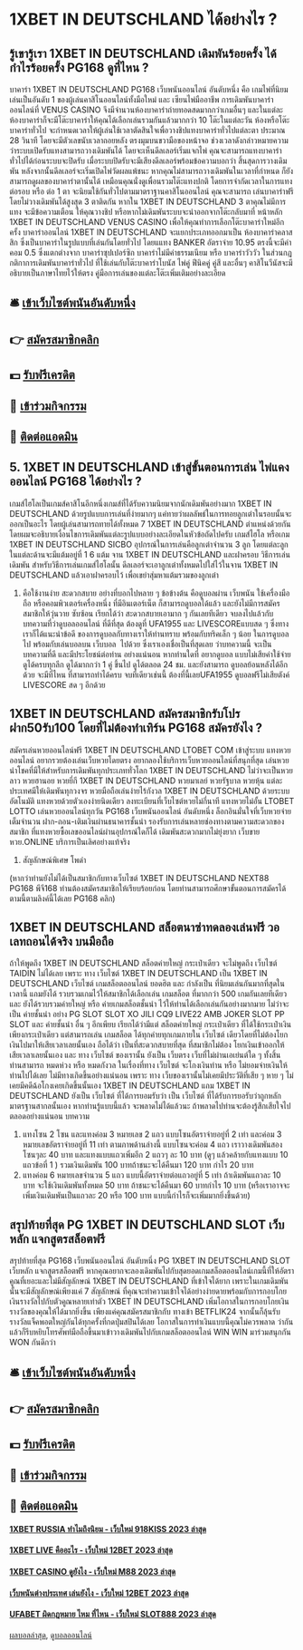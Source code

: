 # 1XBET IN DEUTSCHLAND ได้อย่างไร ?
## รู้เขารู้เรา 1XBET IN DEUTSCHLAND เดิมพันร้อยครั้ง ได้กำไรร้อยครั้ง PG168 ดูที่ไหน ?
บาคาร่า 1XBET IN DEUTSCHLAND PG168 เว็บพนันออนไลน์ อันดับหนึ่ง คือ เกมไพ่ที่นิยมเล่นเป็นอันดับ 1 ของผู้เล่นคาสิโนออนไลน์ทั้งมือใหม่ และ เซียนไพ่มืออาชีพ การเดิมพันบาคาร่าออนไลน์ที่ VENUS CASINO จึงมีจำนวนห้องบาคาร่าถ่ายทอดสดมากกว่าเกมอื่นๆ และในแต่ละห้องบาคาร่าก็จะมีโต๊ะบาคาร่าให้คุณได้เลือกเล่นรวมกันแล้วมากกว่า 10 โต๊ะในแต่ละวัน
ห้องหรือโต๊ะบาคาร่าทั่วไป จะกำหนดเวลาให้ผู้เล่นใช้เวลาตัดสินใจเพื่อวางชิปแทงบาคาร่าทั่วไปแต่ละตา ประมาณ 28 วินาที โดยจะมีตัวเลขนับเวลาถอยหลัง ตรงมุมบนขวามือของหน้าจอ
ช่วงเวลาดังกล่าวหมายความว่าระบบเปิดรับแทงสามารถวางเดิมพันได้ โดยจะเห็นดีลเลอร์เริ่มแจกไพ่ คุณจะสามารถแทงบาคาร่าทั่วไปได้ก่อนระบบจะปิดรับ เมื่อระบบปิดรับจะมีเสียงดีลเลอร์พร้อมข้อความบอกว่า
สิ้นสุดการวางเดิมพัน
หลังจากนั้นดีลเลอร์จะเริ่มเปิดไพ่วัดผลแพ้ชนะ หากคุณไม่สามารถวางเดิมพันในเวลาที่กำหนด ก็ยังสามารถดูผลของบาคาร่าตานั้นได้ เหมือนคุณนั่งดูเพื่อนรวมโต๊ะแทงปกติ โดยการจำกัดเวลาในการแทงต่อรอบ หรือ ต่อ 1 ตา จะนิยมใช้กันทั่วไปตามมาตราฐานคาสิโนออนไลน์
คุณจะสามารถ เล่นบาคาร่าฟรี โดยไม่วางเดิมพันได้สูงสุด 3 ตาติดกัน หากใน 1XBET IN DEUTSCHLAND 3 ตาคุณไม่มีการแทง จะมีข้อความเตือน ให้คุณวางชิป หรือหากไม่เดิมพันระบบจะนำออกจากโต๊ะกลับมาที่ หน้าหลัก 1XBET IN DEUTSCHLAND VENUS CASINO เพื่อให้คุณทำการเลือกโต๊ะบาคาร่าใหม่อีกครั้ง
บาคาร่าออนไลน์ 1XBET IN DEUTSCHLAND จะแยกประเภทออกมาเป็น ห้องบาคาร่าคลาสสิก ซึ่งเป็นบาคาร่าในรูปแบบที่เล่นกันโดยทั่วไป โดยแแทง BANKER อัตราจ่าย 10.95 ตรงนี้จะมีค่าคอม 0.5 ซึ่งแตกต่างจาก บาคาร่าซุปเปอร์ซิก บาคาร่าไม่มีค่าธรรมเนียม หรือ บาคาร่าวัววัว
ในส่วนกฎกติกาการเดิมพันบาคาร่าทั่วไป ที่ใช้เล่นกับโต๊ะบาคาร่าโบนัส ไพ่คู่ ฟีนิคคู่ คู่สี และอื่นๆ คาสิโนวีนัสจะมีอธิบายเป็นภาษาไทยไว้ให้ตรง คู่มือการเล่นของแต่ละโต๊ะเพิ่มเติมอย่างละเอียด

## 🛎 [เข้าเว็บไซต์พนันอันดับหนึ่ง](https://bit.ly/3SdLNi2)
## 👉 [สมัครสมาชิกคลิก](https://bit.ly/3SdLNi2)
## 💵 [รับฟรีเครดิต](https://bit.ly/3dyRKHj)
## 👑 [เข้าร่วมกิจกรรม](https://bit.ly/3dyRKHj)
## 📱 [ติดต่อแอดมิน](https://bit.ly/3dyRKHj)

## 5. 1XBET IN DEUTSCHLAND เข้าสู่ขั้นตอนการเล่น ไพ่แคง ออนไลน์ PG168 ได้อย่างไร ?
เกมส์ไฮโลเป็นเกมส์คาสิโนอีกหนึ่งเกมส์ที่ได้รับความนิยมจากนักเดิมพันอย่างมาก 1XBET IN DEUTSCHLAND ด้วยรูปแบบการเล่นที่ง่ายมากๆ แค่ทายว่าผลลัพธ์ในการทอยลูกเต๋าในรอบนั้นจะออกเป็นอะไร โดยผู้เล่นสามารถทายได้ทั้งหมด 7 1XBET IN DEUTSCHLAND ตำแหน่งด้วยกัน โดยผมจะอธิบายเงื่อนไขการเดิมพันแต่ละรูปแบบอย่างละเอียดในหัวข้อถัดไปครับ
เกมส์ไฮโล หรือเกม 1XBET IN DEUTSCHLAND SICBO อุปกรณ์ในการเล่นคือลูกเต๋าจำนวน 3 ลูก โดยแต่ละลูกในแต่ละด้านจะมีแต้มอยู่ที่ 1 6 แต้ม จาน 1XBET IN DEUTSCHLAND และฝาครอบ วิธีการเล่นเดิมพัน สำหรับวิธีการเล่นเกมส์ไฮโลนั้น ดีลเลอร์จะเอาลูกเต๋าทั้งหมดไปใส่ไว้ในจาน 1XBET IN DEUTSCHLAND แล้วเอาฝาครอบไว้ เพื่อเขย่าสุ่มหาแต้มรวมของลูกเต๋า
1. คือใช้งานง่าย สะดวกสบาย อย่างที่บอกไปหลาย ๆ ข้อข้างต้น คือดูบอลผ่าน เว็บพนัน ใช้เครื่องมือถือ หรือคอมพิวเตอร์เครื่องหนึ่ง ที่มีอินเตอร์เน็ต ก็สามารถดูบอลได้แล้ว และยังไม่มีการสมัครสมาชิกให้วุ่นวาย ซับซ้อน เรียกได้ว่า สะดวกสบายเอามาก ๆ กันเลยทีเดียว จบลงไปแล้วกับบทความที่ว่าดูบอลออนไลน์ ที่ดีที่สุด ต้องดูที่ UFA1955 และ LIVESCOREแบบสด ๆ ซึ่งทางเราก็ได้แนะนำข้อดี ของการดูบอลกับทางเราให้ท่านทราบ พร้อมกับทริคเล็ก ๆ น้อย ในการดูบอลไป พร้อมกับเล่นบอลบน เว็บบอล  ไปด้วย ซึ่งเราเองเชื่อเป็นที่สุดเลย ว่าบทความนี้ จะเป็นบทความที่ดี และมีประโยชน์ต่อท่าน อย่างแน่นอน หากท่านใดที่ อยากดูบอล แบบไม่เสียค่าใช้จ่าย ดูได้ครบทุกลีก ดูได้มากกว่า 1 คู่ ขึ้นไป ดูได้ตลอด 24 ชม. และยังสามารถ ดูบอลย้อนหลังได้อีกด้วย จะมีที่ไหน ที่สามารถทำได้ครบ จบที่เดียวเช่นนี้ ต้องที่นี้เลยUFA1955 ดูบอลฟรีไม่เสียตังค์ LIVESCORE สด ๆ อีกด้วย

## 1XBET IN DEUTSCHLAND สมัครสมาชิกรับโปร ฝาก50รับ100 โดยที่ไม่ต้องทำเทิร์น PG168 สมัครยังไง ?
สมัครเล่นหวยออนไลน์ฟรี 1XBET IN DEUTSCHLAND LTOBET COM เข้าสู่ระบบ แทงหวยออนไลน์ อยากรวยต้องเล่นเว็บหวยโดยตรง อยากลองใช้บริการเว็บหวยออนไลน์ที่สนุกที่สุด เล่นหวยนำโชคที่มีให้สำหรับการเดิมพันทุกประเภททั่วโลก 1XBET IN DEUTSCHLAND ไม่ว่าจะเป็นหวยลาว หวยฮานอย หวยยี่กี 1XBET IN DEUTSCHLAND หวยมาเลย์ หวยรัฐบาล หวยหุ้น แต่ละประเทศมีให้เดิมพันทุกวงจร หวยมือถือเล่นง่ายไร้กังวล 1XBET IN DEUTSCHLAND ด้วยระบบอัตโนมัติ แทงหวยด้วยตัวเองง่ายนิดเดียว ลงทะเบียนที่เว็บไซต์หวยไม่กี่นาที แทงหวยไม่อั้น LTOBET LOTTO เล่นหวยออนไลน์ทุกวัน PG168 เว็บพนันออนไลน์ อันดับหนึ่ง ล็อกอินมั่นใจที่เว็บหวยจ่ายเต็มจำนวน ฝาก-ถอน-เติมเงินผ่านธนาคารชั้นนำ รองรับการเล่นหลายช่องทางตามความสะดวกของสมาชิก ที่แทงหวยซื้อเลขออนไลน์ผ่านอุปกรณ์ใดก็ได้ เดิมพันสะดวกมากไม่ยุ่งยาก เว็บขายหวย.ONLINE บริการเป็นเลิศอย่างแท้จริง
1. สัญลักษณ์พิเศษ โพดำ

(หากว่าท่านยังไม่ได้เป็นสมาชิกกับทางเว็บไซต์ 1XBET IN DEUTSCHLAND NEXT88 PG168 พีจี168 ท่านต้องสมัครสมาชิกให้เรียบร้อยก่อน โดยท่านสามารถศึกษาขั้นตอนการสมัครได้ตามนี้ตามลิงค์นี้ได้เลย PG168 คลิก)

## 1XBET IN DEUTSCHLAND สล็อตนาซ่าทดลองเล่นฟรี วอเลทถอนได้จริง บนมือถือ
ถ้าให้พูดถึง 1XBET IN DEUTSCHLAND สล็อตค่ายใหญ่ กระเป๋าเดียว จะไม่พูดถึง เว็บไซต์ TAIDIN ไม่ได้เลย เพราะ ทาง เว็บไซต์ 1XBET IN DEUTSCHLAND เป็น 1XBET IN DEUTSCHLAND เว็บไซต์ เกมสล็อตออนไลน์ ยอดฮิต และ กำลังเป็น ที่นิยมเล่นกันมากที่สุดในเวลานี้ แถมยังได้ รวบรวมเกมไว้ให้สมาชิกได้เลือกเล่น เกมสล็อต ที่มากกว่า 500 เกมกันเลยทีเดียว และ ยังได้รวบรวมค่ายใหญ่ หรือ ค่ายเกมสล็อตชั้นนำ ไว้ให้ท่านได้เลือกเล่นกันอย่างมากมาย ไม่ว่าจะเป็น ค่ายชั้นนำ อย่าง PG SLOT SLOT XO JILI CQ9 LIVE22 AMB JOKER SLOT PP SLOT และ ค่ายชั้นนำ อื่น ๆ อีกเพียบ เรียกได้ว่ามีแต่ สล็อตค่ายใหญ่ กระเป๋าเดียว ที่ได้ใช้กระเป๋าเงินเพียงกระเป๋าเดียว แต่สามารถเล่น เกมสล็อต ได้ทุกค่ายทุกเกมภายใน เว็บไซต์ เดียวโดยที่ไม่ต้องโยกเงินไปมาให้เสียเวลาเลยนั้นเอง ถือได้ว่า เป็นที่สะดวกสบายที่สุด ที่สมาชิกไม่ต้อง โยกเงินเข้าออกให้เสียเวลาเลยนั้นเอง และ ทาง เว็บไซต์ ของเรานั้น ยังเป็น เว็บตรง เว็บที่ไม่ผ่านเอเย่นต์ใด ๆ ทั้งสิ้น ท่านสามารถ หมดห่วง หรือ หมดกังวล ในเรื่องที่ทาง เว็บไซต์ จะโกงเงินท่าน หรือ ไม่ยอมจ่ายเงินให้ท่านไปได้เลย ไม่มีทางเกิดขึ้นอย่างแน่นอน เพราะ ทาง เว็บของเรานั้นไม่เคยมีประวัติที่เสีย ๆ หาย ๆ ไม่เคยมีคดีฉ้อโกงเคยเกิดขึ้นนั้นเอง 1XBET IN DEUTSCHLAND แถม 1XBET IN DEUTSCHLAND ยังเป็น เว็บไซต์ ที่ได้การยอมรับว่า เป็น เว็บไซต์ ที่ได้รับการยอรับว่าถูกหลักมาตรฐานสากลนั้นเอง หากท่านรู้แบบนี้แล้ว จะพลาดไม่ได้แล้วนะ ถ้าพลาดไปท่านจะต้องรู้สึกเสียใจไปตลอดอย่างแน่นอน
บทความ
1. แทงโซน 2 โซน และแทงค่อม 3 หมายเลข 2 แถว แบบโซนอัตราจ่ายอยู่ที่ 2 เท่า และค่อม 3 หมายเลขอัตราจ่ายอยู่ที่ 11 เท่า ตามภาพด้านล่างนี้ แบบโซนจะค่อม 4 แถว เราวางเดิมพันสองโซนๆละ 40 บาท และแทงแบบแถวเพิ่มอีก 2 แถวๆ ละ 10 บาท (ดูๆ แล้วคล้ายกับแทงแบบ 10 แถวข้อที่ 1 ) รวมเงินเดิมพัน 100 บาทถ้าชนะจะได้คืนมา 120 บาท กำไร 20 บาท
2. แทงค่อม 6 หมายเลขจำนวน 5 แถว แบบนี้อัตราจ่ายต่อแถวอยู่ที่ 5 เท่า ถ้าเดิมพันแถวละ 10 บาท จะใช้เงินเดิมพันทั้งหมด 50 บาท ถ้าชนะจะได้คืนมา 60 บาทกำไร 10 บาท (หรือเราอาจจะเพิ่มเงินเดิมพันเป็นแถวละ 20 หรือ 100 บาท แบบนี้กำไรก็จะเพิ่มมากยิ่งขึ้นด้วย)

## สรุปท้ายที่สุด PG 1XBET IN DEUTSCHLAND SLOT เว็บหลัก แจกสูตรสล็อตฟรี
สรุปท้ายที่สุด PG168 เว็บพนันออนไลน์ อันดับหนึ่ง PG 1XBET IN DEUTSCHLAND SLOT เว็บหลัก แจกสูตรสล็อตฟรี หากคุณอยากจะลองเดิมพันไปกับสุดยอดเกมสล็อตออนไลน์เกมนี้ที่ให้อัตราคูณที่เยอะและไม่มีสัญลักษณ์ 1XBET IN DEUTSCHLAND ที่เข้าใจได้ยาก เพราะในเกมเดิมพันนั้นจะมีสัญลักษณ์เพียงแค่ 7 สัญลักษณ์ ที่คุณจะทำความเข้าใจได้อย่างง่ายดายพร้อมกับการกอบโกยเงินรางวัลไปกับตัวคูณหลายเท่าตัว 1XBET IN DEUTSCHLAND เพิ่มโอกาสในการกอบโกยเงินรางวัลของคุณให้ได้มากยิ่งขึ้น เพียงแค่คุณสมัครสมาชิกกับ ทางเข้า BETFLIK24 จากนั้นก็ลุ้นรับรางวัลแจ็คพอตใหญ่กันได้ทุกครั้งที่กดปุ่มสปินได้เลย โอกาสในการทำเงินแบบนี้คุณไม่ควรพลาด ว่ากันแล้วก็รีบหยิบโทรศัพท์มือถือขึ้นมาเข้าวางเดิมพันไปกับเกมสล็อตออนไลน์ WIN WIN มาร่วมสนุกกัน WON กันดีกว่า

## 🛎 [เข้าเว็บไซต์พนันอันดับหนึ่ง](https://bit.ly/3SdLNi2)
## 👉 [สมัครสมาชิกคลิก](https://bit.ly/3SdLNi2)
## 💵 [รับฟรีเครดิต](https://bit.ly/3dyRKHj)
## 👑 [เข้าร่วมกิจกรรม](https://bit.ly/3dyRKHj)
## 📱 [ติดต่อแอดมิน](https://bit.ly/3dyRKHj)

#### [1XBET RUSSIA ทำไมถึงนิยม - เว็บใหม่ 918KISS 2023 ล่าสุด](https://atom.io/themes/1xbet%20russia%20ทำไมถึงนิยม%20-%20เว็บใหม่%20918kiss%202023%20ล่าสุด)
#### [1XBET LIVE คืออะไร - เว็บใหม่ 12BET 2023 ล่าสุด](https://atom.io/themes/1xbet%20live%20คืออะไร%20-%20เว็บใหม่%2012bet%202023%20ล่าสุด)
#### [1XBET CASINO ดูยังไง - เว็บใหม่ M88 2023 ล่าสุด](https://atom.io/themes/1xbet%20casino%20ดูยังไง%20-%20เว็บใหม่%20m88%202023%20ล่าสุด)
#### [เว็บพนันต่างประเทศ เล่นยังไง - เว็บใหม่ 12BET 2023 ล่าสุด](https://atom.io/themes/เว็บพนันต่างประเทศ%20เล่นยังไง%20-%20เว็บใหม่%2012bet%202023%20ล่าสุด)
#### [UFABET ผิดกฎหมาย ไหม ที่ไหน - เว็บใหม่ SLOT888 2023 ล่าสุด](https://atom.io/themes/ufabet%20ผิดกฎหมาย%20ไหม%20ที่ไหน%20-%20เว็บใหม่%20slot888%202023%20ล่าสุด)

[ผลบอลล่าสุด](https://siamsport.tv "ผลบอลล่าสุด"), [ดูบอลออนไลน์](https://siamsport.tv/ดูบอลสด "ดูบอลออนไลน์")